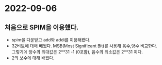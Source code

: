 # 2022-09-06
## 처음으로 SPIM을 이용했다.
* spim을 다운받고 add와 addi를 이용해봤다.
* 32비트에 대해 배웠다. MSB(Most Significant Bit)를 사용해 음수,양수 비교한다. 그렇기에 양수의 최대값은 2\**31 -1 (0포함), 음수의 최소값은 2\**31 이다.
* 2의 보수에 대해 배웠다.